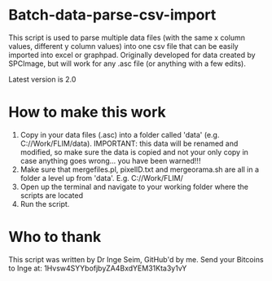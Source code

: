 Batch-data-parse-csv-import
===========================

This script is used to parse multiple data files (with the same x column values, different y column values) into one csv file that can be easily imported into excel or graphpad. Originally developed for data created by SPCImage, but will work for any .asc file (or anything with a few edits).

Latest version is 2.0

How to make this work
=====================

1. Copy in your data files (.asc) into a folder called 'data' (e.g. C://Work/FLIM/data). IMPORTANT: this data will be renamed and modified, so make sure the data is copied and not your only copy in case anything goes wrong... you have been warned!!!
2. Make sure that mergefiles.pl, pixelID.txt and mergeorama.sh are all in a folder a level up from 'data'. E.g. C://Work/FLIM/
3. Open up the terminal and navigate to your working folder where the scripts are located
4. Run the script.

Who to thank
============

This script was written by Dr Inge Seim, GitHub'd by me. Send your Bitcoins to Inge at: 1Hvsw4SYYbofjbyZA4BxdYEM31Kta3y1vY
